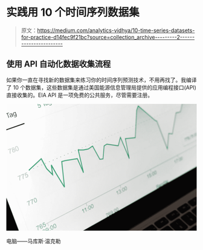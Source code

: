 # 实践用 10 个时间序列数据集

> 原文：<https://medium.com/analytics-vidhya/10-time-series-datasets-for-practice-d14fec9f21bc?source=collection_archive---------2----------------------->

## 使用 API 自动化数据收集流程

如果你一直在寻找新的数据集来练习你的时间序列预测技术，不用再找了。我编译了 10 个数据集，这些数据集是通过美国能源信息管理局提供的应用编程接口(API)直接收集的。EIA API 是一项免费的公共服务，尽管需要注册。

![](img/a90b35a03b42aedabb8244806c66b076.png)

电脑——马库斯·温克勒